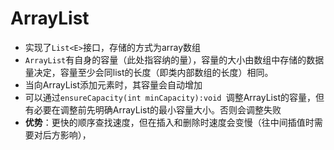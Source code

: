 # ArrayList
- 实现了`List<E>`接口，存储的方式为array数组
- `ArrayList`有自身的容量（此处指容纳的量），容量的大小由数组中存储的数据量决定，容量至少会同list的长度（即类内部数组的长度）相同。
- 当向ArrayList添加元素时，其容量会自动增加
- 可以通过`ensureCapacity(int minCapacity):void `调整ArrayList的容量，但有必要在调整前先明确ArrayList的最小容量大小。否则会调整失败
- **优势**：更快的顺序查找速度，但在插入和删除时速度会变慢（往中间插值时需要对后方影响），